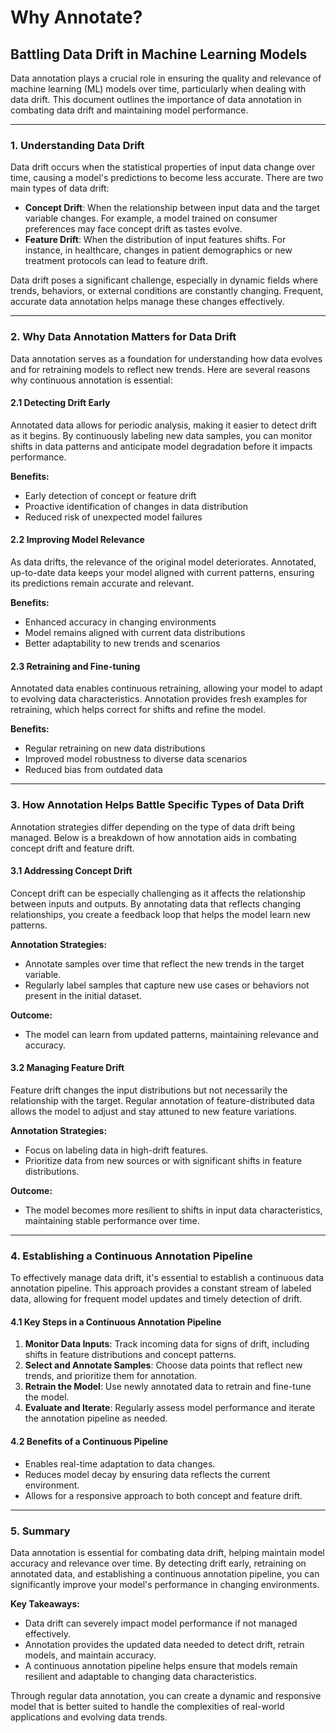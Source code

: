 # Why Annotate?

## Battling Data Drift in Machine Learning Models

Data annotation plays a crucial role in ensuring the quality and relevance of machine learning (ML) models over time, particularly when dealing with data drift. This document outlines the importance of data annotation in combating data drift and maintaining model performance.

***

### 1. Understanding Data Drift

Data drift occurs when the statistical properties of input data change over time, causing a model's predictions to become less accurate. There are two main types of data drift:

* **Concept Drift**: When the relationship between input data and the target variable changes. For example, a model trained on consumer preferences may face concept drift as tastes evolve.
* **Feature Drift**: When the distribution of input features shifts. For instance, in healthcare, changes in patient demographics or new treatment protocols can lead to feature drift.

Data drift poses a significant challenge, especially in dynamic fields where trends, behaviors, or external conditions are constantly changing. Frequent, accurate data annotation helps manage these changes effectively.

***

### 2. Why Data Annotation Matters for Data Drift

Data annotation serves as a foundation for understanding how data evolves and for retraining models to reflect new trends. Here are several reasons why continuous annotation is essential:

#### 2.1 Detecting Drift Early

Annotated data allows for periodic analysis, making it easier to detect drift as it begins. By continuously labeling new data samples, you can monitor shifts in data patterns and anticipate model degradation before it impacts performance.

**Benefits:**

* Early detection of concept or feature drift
* Proactive identification of changes in data distribution
* Reduced risk of unexpected model failures

#### 2.2 Improving Model Relevance

As data drifts, the relevance of the original model deteriorates. Annotated, up-to-date data keeps your model aligned with current patterns, ensuring its predictions remain accurate and relevant.

**Benefits:**

* Enhanced accuracy in changing environments
* Model remains aligned with current data distributions
* Better adaptability to new trends and scenarios

#### 2.3 Retraining and Fine-tuning

Annotated data enables continuous retraining, allowing your model to adapt to evolving data characteristics. Annotation provides fresh examples for retraining, which helps correct for shifts and refine the model.

**Benefits:**

* Regular retraining on new data distributions
* Improved model robustness to diverse data scenarios
* Reduced bias from outdated data

***

### 3. How Annotation Helps Battle Specific Types of Data Drift

Annotation strategies differ depending on the type of data drift being managed. Below is a breakdown of how annotation aids in combating concept drift and feature drift.

#### 3.1 Addressing Concept Drift

Concept drift can be especially challenging as it affects the relationship between inputs and outputs. By annotating data that reflects changing relationships, you create a feedback loop that helps the model learn new patterns.

**Annotation Strategies:**

* Annotate samples over time that reflect the new trends in the target variable.
* Regularly label samples that capture new use cases or behaviors not present in the initial dataset.

**Outcome:**

* The model can learn from updated patterns, maintaining relevance and accuracy.

#### 3.2 Managing Feature Drift

Feature drift changes the input distributions but not necessarily the relationship with the target. Regular annotation of feature-distributed data allows the model to adjust and stay attuned to new feature variations.

**Annotation Strategies:**

* Focus on labeling data in high-drift features.
* Prioritize data from new sources or with significant shifts in feature distributions.

**Outcome:**

* The model becomes more resilient to shifts in input data characteristics, maintaining stable performance over time.

***

### 4. Establishing a Continuous Annotation Pipeline

To effectively manage data drift, it's essential to establish a continuous data annotation pipeline. This approach provides a constant stream of labeled data, allowing for frequent model updates and timely detection of drift.

#### 4.1 Key Steps in a Continuous Annotation Pipeline

1. **Monitor Data Inputs**: Track incoming data for signs of drift, including shifts in feature distributions and concept patterns.
2. **Select and Annotate Samples**: Choose data points that reflect new trends, and prioritize them for annotation.
3. **Retrain the Model**: Use newly annotated data to retrain and fine-tune the model.
4. **Evaluate and Iterate**: Regularly assess model performance and iterate the annotation pipeline as needed.

#### 4.2 Benefits of a Continuous Pipeline

* Enables real-time adaptation to data changes.
* Reduces model decay by ensuring data reflects the current environment.
* Allows for a responsive approach to both concept and feature drift.

***

### 5. Summary

Data annotation is essential for combating data drift, helping maintain model accuracy and relevance over time. By detecting drift early, retraining on annotated data, and establishing a continuous annotation pipeline, you can significantly improve your model's performance in changing environments.

**Key Takeaways:**

* Data drift can severely impact model performance if not managed effectively.
* Annotation provides the updated data needed to detect drift, retrain models, and maintain accuracy.
* A continuous annotation pipeline helps ensure that models remain resilient and adaptable to changing data characteristics.

Through regular data annotation, you can create a dynamic and responsive model that is better suited to handle the complexities of real-world applications and evolving data trends.
